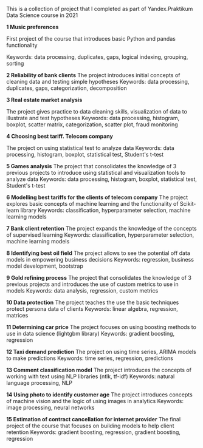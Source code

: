 This is a collection of project that I completed as part of Yandex.Praktikum Data Science course in 2021

**1 Music preferences**

First project of the course that introduces basic Python and pandas functionality

Keywords: data processing, duplicates, gaps, logical indexing, grouping, sorting

**2 Reliability of bank clients**
The project introduces initial concepts of cleaning data and testing simple hypotheses
Keywords: data processing, duplicates, gaps, categorization, decomposition

**3 Real estate market analysis**

The project gives practice to data cleaning skills, visualization of data to illustrate and test hypotheses
Keywords: data processing, histogram, boxplot, scatter matrix, categorization, scatter plot, fraud monitoring

**4 Choosing best tariff. Telecom company**

The project on using statistical test to analyze data
Keywords: data processing, histogram, boxplot, statistical test, Student's t-test

**5 Games analysis**
The project that consolidates the knowledge of 3 previous projects to introduce using statistical and visualization tools to analyze data
Keywords: data processing, histogram, boxplot, statistical test, Student's t-test

**6 Modelling best tariffs for the clients of telecom company**
The project explores basic concepts of machine learning and the functionality of Scikit-learn library
Keywords: classification, hyperparameter selection, machine learning models

**7 Bank client retention**
The project expands the knowledge of the concepts of supervised learning
Keywords: classification, hyperparameter selection, machine learning models

**8 Identifying best oil field**
The project allows to see the potential off data models in empowering business decisions
Keywords: regression, business model development, bootstrap

**9 Gold refining process**
The project that consolidates the knowledge of 3 previous projects and introduces the use of custom metrics to use in models
Keywords: data analysis, regression, custom metrics

**10 Data protection**
The project teaches the use the basic techniques protect persona data of clients
Keywords: linear algebra, regression, matrices

**11 Determining car price**
The project focuses on using boosting methods to use in data science (lightgbm library)
Keywords: gradient boosting, regression

**12 Taxi demand prediction**
The project on using time series, ARIMA models to make predictions
Keywords: time series, regression, predictions

**13 Comment classification model**
The project introduces the concepts of working with text using NLP libraries (ntlk, tf-idf)
Keywords: natural language processing, NLP

**14 Using photo to identify customer age**
The project introduces concepts of machine vision and the logic of using images in analytics
Keywords: image processing, neural networks


**15 Estimation of contract cancellation for internet provider**
The final project of the course that focuses on building models to help client retention
Keywords: gradient boosting, regression, gradient boosting, regression